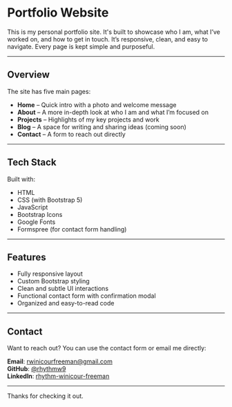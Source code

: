 # Portfolio Website

This is my personal portfolio site. It's built to showcase who I am, what I’ve worked on, and how to get in touch. It’s responsive, clean, and easy to navigate. Every page is kept simple and purposeful.

---

## Overview

The site has five main pages:
- **Home** – Quick intro with a photo and welcome message
- **About** – A more in-depth look at who I am and what I’m focused on
- **Projects** – Highlights of my key projects and work
- **Blog** – A space for writing and sharing ideas (coming soon)
- **Contact** – A form to reach out directly

---

## Tech Stack

Built with:
- HTML
- CSS (with Bootstrap 5)
- JavaScript
- Bootstrap Icons
- Google Fonts
- Formspree (for contact form handling)

---

## Features

- Fully responsive layout
- Custom Bootstrap styling
- Clean and subtle UI interactions
- Functional contact form with confirmation modal
- Organized and easy-to-read code

---

## Contact

Want to reach out? You can use the contact form or email me directly:

**Email**: rwinicourfreeman@gmail.com  
**GitHub**: [@rhythmw9](https://github.com/rhythmw9)  
**LinkedIn**: [rhythm-winicour-freeman](https://www.linkedin.com/in/rhythm-winicour-freeman-975b74289/)

---

Thanks for checking it out.
